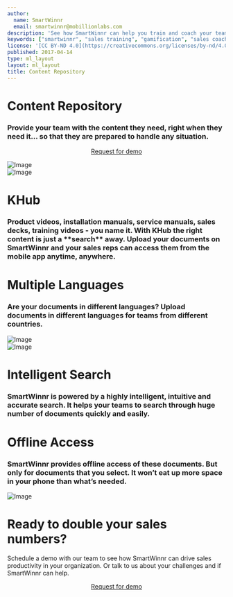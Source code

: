 ```yaml
---
author:
  name: SmartWinnr
  email: smartwinnr@mobillionlabs.com
description: 'See how SmartWinnr can help you train and coach your teams effectively'
keywords: ["smartwinnr", "sales training", "gamification", "sales coaching", "sales performance", "sales enablement", "solutions"]
license: '[CC BY-ND 4.0](https://creativecommons.org/licenses/by-nd/4.0)'
published: 2017-04-14
type: ml_layout
layout: ml_layout
title: Content Repository
---
```


<div class="row ml-margin0 white padding50">
  <div class="col-lg-6 col-md-12 col-sm-12 col-xs-12 ml-text-over-image">
    <h1>Content Repository</h1>
    <h3>Provide your team with the content they need, right when they need it... so that they are prepared to handle any situation.</h3>
    <p align="center" class="ml-padding-top ml-padding-bottom10"><a class="ml-request-demo-button" align="center" href="/request-demo">Request for demo</a></p>
  </div>
  <div class="col-lg-6 col-md-12 col-sm-12 col-xs-12">
    <img class="ml_top_image padding10" alt="Image" src="/images/targeted-learning/targeted-learning.png"/>
  </div>
</div>

<div class="row ml-margin0 padding50">
  <div class="col-lg-6 col-md-12 col-sm-12 col-xs-12 text-center">
    <img class="ml-dreamforce-image" alt="Image" src="/images/targeted-learning/smartfeeds.png"/>
  </div>
  <div class="col-lg-6 col-md-12 col-sm-12 col-xs-12">
    <h1> KHub </h1>
    <h3 class="ml-margin-bottom10">Product videos, installation manuals, service manuals, sales decks, training videos -  you name it. With KHub the right content is just a **search** away. Upload your documents on SmartWinnr and your sales reps can access them from the mobile app anytime, anywhere.</h3>
  </div>
</div>

<div class="row ml-margin0 white padding50">
  <div class="col-lg-6 col-md-12 col-sm-12 col-xs-12">
    <h1> Multiple Languages </h1>
    <h3 class="ml-margin-bottom10">Are your documents in different languages? Upload documents in different languages for teams from different countries.</h3>
  </div>
  <div class="col-lg-6 col-md-12 col-sm-12 col-xs-12 text-center">
    <img class="ml-dreamforce-image" alt="Image" src="/images/targeted-learning/smartquizzes.png"/>
  </div>
</div>

<div class="row ml-margin0 padding50">
  <div class="col-lg-6 col-md-12 col-sm-12 col-xs-12 text-center">
    <img class="ml-dreamforce-image" alt="Image" src="/images/targeted-learning/smartpaths.png"/>
  </div>
  <div class="col-lg-6 col-md-12 col-sm-12 col-xs-12">
    <h1> Intelligent Search </h1>
    <h3 class="ml-margin-bottom10">SmartWinnr is powered by a highly intelligent, intuitive and accurate search. It helps your teams to search through huge number of documents quickly and easily.</h3>
  </div>
</div>

<div class="row ml-margin0 white padding50">
  <div class="col-lg-6 col-md-12 col-sm-12 col-xs-12">
    <h1> Offline Access </h1>
    <h3 class="ml-margin-bottom10">SmartWinnr provides offline access of these documents. But only for documents that you select. It won’t eat up more space in your phone than what’s needed.</h3>
  </div>
  <div class="col-lg-6 col-md-12 col-sm-12 col-xs-12 text-center">
    <img class="ml-dreamforce-image" alt="Image" src="/images/targeted-learning/smartquizzes.png"/>
  </div>
</div>

<div class="row ml-margin0 ml-whySM">
  <div class="col-md-12 col-sm-12">
    <h1 class="ml_body_text_white text-center">Ready to double your sales numbers?</h1>
    <div class="ml_body_text_white ml-subtext text-center ml_padding_desktop">Schedule a demo with our team to see how SmartWinnr can drive sales productivity in your organization. Or talk to us about your challenges and if SmartWinnr can help.</div>
    <p align="center" class="ml-margin-top50"><a class="ml-button" align="center" href="/request-demo">Request for demo</a></p>
  </div>
</div>